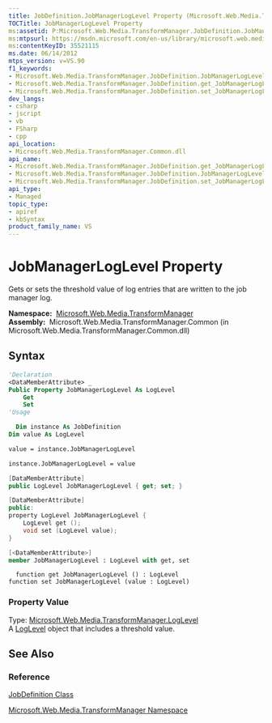 ```yaml
---
title: JobDefinition.JobManagerLogLevel Property (Microsoft.Web.Media.TransformManager)
TOCTitle: JobManagerLogLevel Property
ms:assetid: P:Microsoft.Web.Media.TransformManager.JobDefinition.JobManagerLogLevel
ms:mtpsurl: https://msdn.microsoft.com/en-us/library/microsoft.web.media.transformmanager.jobdefinition.jobmanagerloglevel(v=VS.90)
ms:contentKeyID: 35521115
ms.date: 06/14/2012
mtps_version: v=VS.90
f1_keywords:
- Microsoft.Web.Media.TransformManager.JobDefinition.JobManagerLogLevel
- Microsoft.Web.Media.TransformManager.JobDefinition.get_JobManagerLogLevel
- Microsoft.Web.Media.TransformManager.JobDefinition.set_JobManagerLogLevel
dev_langs:
- csharp
- jscript
- vb
- FSharp
- cpp
api_location:
- Microsoft.Web.Media.TransformManager.Common.dll
api_name:
- Microsoft.Web.Media.TransformManager.JobDefinition.get_JobManagerLogLevel
- Microsoft.Web.Media.TransformManager.JobDefinition.JobManagerLogLevel
- Microsoft.Web.Media.TransformManager.JobDefinition.set_JobManagerLogLevel
api_type:
- Managed
topic_type:
- apiref
- kbSyntax
product_family_name: VS
---
```


# JobManagerLogLevel Property

Gets or sets the threshold value of log entries that are written to the job manager log.

**Namespace:**  [Microsoft.Web.Media.TransformManager](microsoft-web-media-transformmanager-namespace.md)  
**Assembly:**  Microsoft.Web.Media.TransformManager.Common (in Microsoft.Web.Media.TransformManager.Common.dll)

## Syntax

```vb
'Declaration
<DataMemberAttribute> _
Public Property JobManagerLogLevel As LogLevel
    Get
    Set
'Usage

  Dim instance As JobDefinition
Dim value As LogLevel

value = instance.JobManagerLogLevel

instance.JobManagerLogLevel = value
```

```csharp
[DataMemberAttribute]
public LogLevel JobManagerLogLevel { get; set; }
```

```cpp
[DataMemberAttribute]
public:
property LogLevel JobManagerLogLevel {
    LogLevel get ();
    void set (LogLevel value);
}
```

``` fsharp
[<DataMemberAttribute>]
member JobManagerLogLevel : LogLevel with get, set
```

```jscript
  function get JobManagerLogLevel () : LogLevel
function set JobManagerLogLevel (value : LogLevel)
```

### Property Value

Type: [Microsoft.Web.Media.TransformManager.LogLevel](loglevel-enumeration-microsoft-web-media-transformmanager.md)  
A [LogLevel](loglevel-enumeration-microsoft-web-media-transformmanager.md) object that includes a threshold value.  

## See Also

### Reference

[JobDefinition Class](jobdefinition-class-microsoft-web-media-transformmanager.md)

[Microsoft.Web.Media.TransformManager Namespace](microsoft-web-media-transformmanager-namespace.md)

